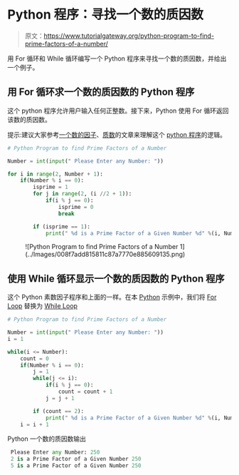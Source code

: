 # Python 程序：寻找一个数的质因数

> 原文：<https://www.tutorialgateway.org/python-program-to-find-prime-factors-of-a-number/>

用 For 循环和 While 循环编写一个 Python 程序来寻找一个数的质因数，并给出一个例子。

## 用 For 循环求一个数的质因数的 Python 程序

这个 python 程序允许用户输入任何正整数。接下来，Python 使用 For 循环返回该数的质因数。

提示:建议大家参考[一个数的因子](https://www.tutorialgateway.org/python-program-to-find-factors-of-a-number/)、[质数](https://www.tutorialgateway.org/python-program-to-find-prime-number/)的文章来理解这个 [python 程序](https://www.tutorialgateway.org/python-programming-examples/)的逻辑。

```py
# Python Program to find Prime Factors of a Number

Number = int(input(" Please Enter any Number: "))

for i in range(2, Number + 1):
    if(Number % i == 0):
        isprime = 1
        for j in range(2, (i //2 + 1)):
            if(i % j == 0):
                isprime = 0
                break

        if (isprime == 1):
            print(" %d is a Prime Factor of a Given Number %d" %(i, Number))
```

<figure class="wp-block-image">![Python Program to find Prime Factors of a Number 1](../Images/008f7add815811c87a7770e885609135.png)</figure>

## 使用 While 循环显示一个数的质因数的 Python 程序

这个 Python 素数因子程序和上面的一样。在本 [Python](https://www.tutorialgateway.org/python-tutorial/) 示例中，我们将 [For Loop](https://www.tutorialgateway.org/python-for-loop/) 替换为 [While Loop](https://www.tutorialgateway.org/python-while-loop/)

```py
# Python Program to find Prime Factors of a Number

Number = int(input(" Please Enter any Number: "))
i = 1

while(i <= Number):
    count = 0
    if(Number % i == 0):
        j = 1
        while(j <= i):
            if(i % j == 0):
                count = count + 1
            j = j + 1

        if (count == 2):
            print(" %d is a Prime Factor of a Given Number %d" %(i, Number))
    i = i + 1
```

Python 一个数的质因数输出

```py
 Please Enter any Number: 250
 2 is a Prime Factor of a Given Number 250
 5 is a Prime Factor of a Given Number 250
```
